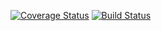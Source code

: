[![Coverage Status](https://coveralls.io/repos/github/Ghoulsas/do-bicho/badge.svg?branch=main)](https://coveralls.io/github/Ghoulsas/do-bicho?branch=main)
[![Build Status](https://travis-ci.com/Ghoulsas/do-bicho.svg?branch=main)](https://travis-ci.com/Ghoulsas/do-bicho)